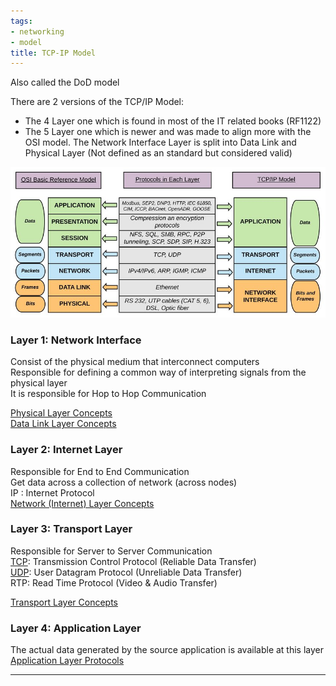 ```yaml
---
tags:
- networking
- model
title: TCP-IP Model
---
```


Also called the DoD model  

There are 2 versions of the TCP/IP Model:
* The 4 Layer one which is found in most of the IT related books (RF1122)
* The 5 Layer one which is newer and was made to align more with the OSI model. The Network Interface Layer is split into Data Link and Physical Layer (Not defined as an standard but considered valid)

![OSI Model Mapping to TCP IP Model](../images/mapping-between-osi-and-tcp-ip.jpg)

### Layer 1: Network Interface

Consist of the physical medium that interconnect computers  
Responsible for defining a common way of interpreting signals from the physical layer  
It is responsible for Hop to Hop Communication  

[Physical Layer Concepts](../layer-wise-concepts/physical-layer-concepts/physical-layer-concepts.md)  
[Data Link Layer Concepts](../layer-wise-concepts/data-link-layer-concepts/data-link-layer-concepts.md)

### Layer 2: Internet Layer

Responsible for End to End Communication  
Get data across a collection of network (across nodes)  
IP : Internet Protocol  
[Network (Internet) Layer Concepts](../layer-wise-concepts/network-layer-concepts/network-layer-concepts.md)

### Layer 3: Transport Layer

Responsible for Server to Server Communication  
[TCP](../layer-wise-concepts/transport-layer-concepts/transmission-control-protocol-tcp.md): Transmission Control Protocol (Reliable Data Transfer)  
[UDP](../layer-wise-concepts/transport-layer-concepts/user-datagram-protocol-udp.md): User Datagram Protocol (Unreliable Data Transfer)  
RTP: Read Time Protocol (Video & Audio Transfer)

[Transport Layer Concepts](../layer-wise-concepts/transport-layer-concepts/transport-layer-concepts.md)

### Layer 4: Application Layer

The actual data generated by the source application is available at this layer  
[Application Layer Protocols](../network-protocols/network-protocols.md)

---
